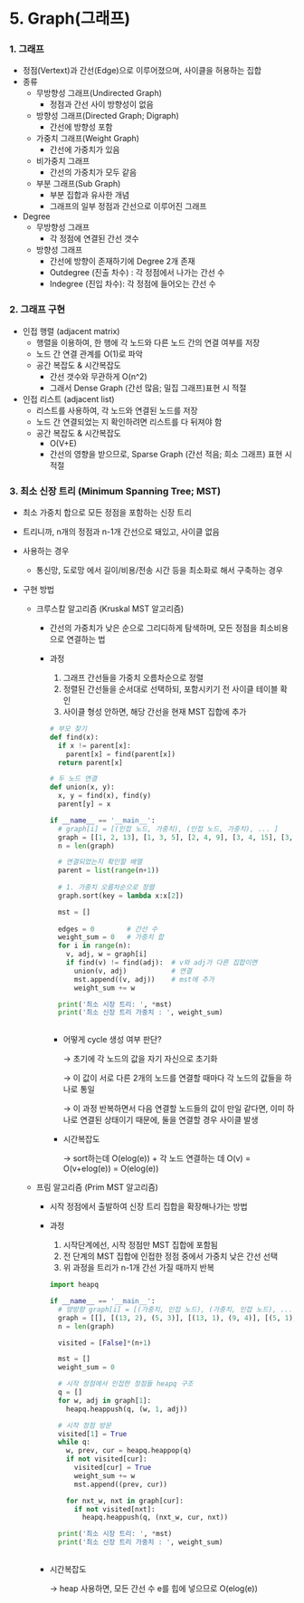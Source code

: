 # 5. Graph(그래프)



### 1. 그래프

* 정점(Vertext)과 간선(Edge)으로 이루어졌으며, 사이클을 허용하는 집합
* 종류
  * 무방향성 그래프(Undirected Graph)
    * 정점과 간선 사이 방향성이 없음
  * 방향성 그래프(Directed Graph; Digraph)
    * 간선에 방향성 포함
  * 가중치 그래프(Weight Graph)
    * 간선에 가중치가 있음
  * 비가중치 그래프
    * 간선의 가중치가 모두 같음
  * 부분 그래프(Sub Graph)
    * 부분 집합과 유사한 개념
    * 그래프의 일부 정점과 간선으로 이루어진 그래프
* Degree
  * 무방향성 그래프
    * 각 정점에 연결된 간선 갯수 
  * 방향성 그래프
    * 간선에 방향이 존재하기에 Degree 2개 존재
    * Outdegree (진출 차수) : 각 정점에서 나가는 간선 수 
    * Indegree (진입 차수): 각 정점에 들어오는 간선 수



### 2. 그래프 구현

* 인접 행렬 (adjacent matrix)
  * 행렬을 이용하여, 한 행에 각 노드와 다른 노드 간의 연결 여부를 저장
  * 노드 간 연결 관계를 O(1)로 파악
  * 공간 복잡도 & 시간복잡도
    * 간선 갯수와 무관하게 O(n^2)
    * 그래서 Dense Graph (간선 많음; 밀집 그래프)표현 시 적절
* 인접 리스트 (adjacent list)
  * 리스트를 사용하여, 각 노드와 연결된 노드를 저장
  * 노드 간 연결되었는 지 확인하려면 리스트를 다 뒤져야 함
  * 공간 복잡도 & 시간복잡도
    * O(V+E)
    * 간선의 영향을 받으므로, Sparse Graph (간선 적음; 희소 그래프) 표현 시 적절



### 3. 최소 신장 트리 (Minimum Spanning Tree; MST)

* 최소 가중치 합으로 모든 정점을 포함하는 신장 트리

* 트리니까, n개의 정점과 n-1개 간선으로 돼있고, 사이클 없음

* 사용하는 경우

  * 통신망, 도로망 에서 길이/비용/전송 시간 등을 최소화로 해서 구축하는 경우

* 구현 방법

  * 크루스칼 알고리즘 (Kruskal MST 알고리즘)

    * 간선의 가중치가 낮은 순으로 그리디하게 탐색하며, 모든 정점을 최소비용으로 연결하는 법

    * 과정

      1. 그래프 간선들을 가중치 오름차순으로 정렬
      2. 정렬된 간선들을 순서대로 선택하되, 포함시키기 전 사이클 테이블 확인
      3. 사이클 형성 안하면, 해당 간선을 현재 MST 집합에 추가

      ```python
      # 부모 찾기
      def find(x):
        if x != parent[x]:
          parent[x] = find(parent[x])
        return parent[x]
      
      # 두 노드 연결
      def union(x, y):
        x, y = find(x), find(y)
        parent[y] = x
      
      if __name__ == '__main__':
        # graph[i] = [(인접 노드, 가중치), (인접 노드, 가중치), ... ]
        graph = [[1, 2, 13], [1, 3, 5], [2, 4, 9], [3, 4, 15], [3, 5, 3], [4, 5, 1], [4, 6, 7], [5, 6, 2]]
        n = len(graph)
      
        # 연결되었는지 확인할 배열
        parent = list(range(n+1))
        
        # 1. 가중치 오름차순으로 정렬
        graph.sort(key = lambda x:x[2])
      
        mst = []
        
        edges = 0        # 간선 수
        weight_sum = 0   # 가중치 합
        for i in range(n):
          v, adj, w = graph[i]
          if find(v) != find(adj):  # v와 adj가 다른 집합이면
            union(v, adj)           # 연결
            mst.append((v, adj))    # mst에 추가
            weight_sum += w
      
        print('최소 시장 트리: ', *mst)
        print('최소 신장 트리 가중치 : ', weight_sum)
        
      ```

      * 어떻게 cycle 생성 여부 판단?

        →   초기에 각 노드의 값을 자기 자신으로 초기화

        →   이 값이 서로 다른 2개의 노드를 연결할 때마다 각 노드의 값들을 하나로 통일

        →   이 과정 반복하면서 다음 연결할 노드들의 값이 만일 같다면, 이미 하나로 연결된 상태이기 때문에, 둘을 연결할 경우 사이클 발생

      * 시간복잡도

        →   sort하는데 O(elog(e)) + 각 노드 연결하는 데 O(v) = O(v+elog(e)) = O(elog(e))

  * 프림 알고리즘 (Prim MST 알고리즘)

    * 시작 정점에서 출발하여 신장 트리 집합을 확장해나가는 방법

    * 과정

      1. 시작단계에선, 시작 정점만 MST 집합에 포함됨
      2. 전 단계의 MST 집합에 인접한 정점 중에서 가중치 낮은 간선 선택
      3. 위 과정을 트리가 n-1개 간선 가질 때까지 반복

      ```python
      import heapq
      
      if __name__ == '__main__':
        # 양방향 graph[i] = [(가중치, 인접 노드), (가중치, 인접 노드), ... ] 
        graph = [[], [(13, 2), (5, 3)], [(13, 1), (9, 4)], [(5, 1), (15, 4), (3, 5)], [(9, 2), (15, 3), (1, 5), (7, 6)], [(3, 3), (1, 4), (2, 6)], [(7, 4), (2, 5)]]
        n = len(graph)
      
        visited = [False]*(n+1)
      
        mst = []
        weight_sum = 0
      
        # 시작 정점에서 인접한 정점들 heapq 구조
        q = []
        for w, adj in graph[1]:
          heapq.heappush(q, (w, 1, adj))
      
        # 시작 정점 방문
        visited[1] = True
        while q:
          w, prev, cur = heapq.heappop(q)
          if not visited[cur]:
            visited[cur] = True
            weight_sum += w
            mst.append((prev, cur))
      
          for nxt_w, nxt in graph[cur]:
            if not visited[nxt]:
              heapq.heappush(q, (nxt_w, cur, nxt))
      
        print('최소 시장 트리: ', *mst)
        print('최소 신장 트리 가중치 : ', weight_sum)
        
      ```

    * 시간복잡도

      →   heap 사용하면, 모든 간선 수 e를 힙에 넣으므로 O(elog(e))